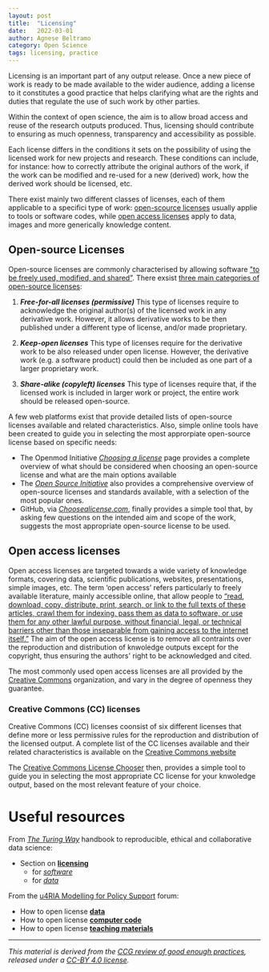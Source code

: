 ```yaml
---
layout: post
title:  "Licensing"
date:   2022-03-01 
author: Agnese Beltramo
category: Open Science 
tags: licensing, practice
---
```



Licensing is an important part of any output release. Once a new piece of work is ready to be made available to the wider audience, adding a license to it constitutes a good practice that helps clarifying what are the rights and duties that regulate the use of such work by other parties. 

Within the context of open science, the aim is to allow broad access and reuse of the research outputs produced. Thus, licensing should contribute to ensuring as much openness, transparency and accessibility as possible.

Each license differs in the conditions it sets on the possibility of using the licensed work for new projects and research. These conditions can include, for instance: how to correctly attribute the original authors of the work, if the work can be modified and re-used for a new (derived) work, how the derived work should be licensed, etc.

There exist mainly two different classes of licenses, each of them applicable to a specifici type of work: [open-scource licenses](#open-source-licenses) usually applie to tools or software codes, while [open access licenses](#open-access-licenses) apply to data, images and more generically knowledge content.


## Open-source Licenses
Open-source licenses are commonly characterised by allowing software ["to be freely used, modified, and shared”][1]. There exsist [three main categories of open-source licenses][2]:

1. ***Free-for-all licenses (permissive)***
This type of licenses require to acknowledge the original author(s) of the licensed work in any derivative work. However, it allows derivative works to be then published under a different type of license, and/or made proprietary.

2. ***Keep-open licenses***
This type of licenses require for the derivative work to be also released under open license. However, the derivative work (e.g. a software product) could then be included as one part of a larger proprietary work.

3. ***Share-alike (copyleft) licenses***
This type of licenses require that, if the licensed work is included in larger work or project, the entire work should be released open-source.


A few web platforms exist that provide detailed lists of open-source licenses available and related characteristics. Also, simple online tools have been created to guide you in selecting the most approrpiate open-source license based on specific needs:
- The Openmod Initiative [*Choosing a license*][3] page provides a complete overview of what should be considered when choosing an open-source license and what are the main options available
- The [*Open Source Initiative*][1] also provides a comprehensive overview of open-source licenses and standards available, with a selection of the most popular ones.
- GitHub, via [*Choosealicense.com*][4], finally provides a simple tool that, by asking few questions on the intended aim and scope of the work, suggests the most appropriate open-source license to be used.


## Open access licenses
Open access licenses are targeted towards a wide variety of knowledge formats, covering data, scientific publications, websites, presentations, simple images, etc.
The term ‘open access’ refers particularly to freely available literature, mainly accessible online, that allow people to [“read, download, copy, distribute, print, search, or link to the full texts of these articles, crawl them for indexing, pass them as data to software, or use them for any other lawful purpose, without financial, legal, or technical barriers other than those inseparable from gaining access to the internet itself.”][5] The aim of the open access license is to remove all contraints over the reproduction and distribution of knwoledge outputs except for the copyright, thus ensuring the authors' right to be acknowledged and cited.

The most commonly used open access licenses are all provided by the [Creative Commons](https://creativecommons.org/) organization, and vary in the degree of openness they guarantee.

### Creative Commons (CC) licenses
Creative Commons (CC) licenses coonsist of six different licenses that define more or less permissive rules for the reproduction and distribution of the licensed output. A complete list of the CC licenses available and their related characteristics is available on the [Creative Commons website][6]

The [Creative Commons License Chooser][7] then, provides a simple tool to guide you in selecting the most appropriate CC license for your knwoledge output, based on the most relevant feature of your choice.


# Useful resources
From [*The Turing Way*](https://the-turing-way.netlify.app/welcome.html) handbook to reproducible, ethical and collaborative data science:
- Section on [**licensing**](https://the-turing-way.netlify.app/reproducible-research/licensing.html)
   - for [*software*](https://the-turing-way.netlify.app/reproducible-research/licensing/licensing-software.html)
   - for [*data*](https://the-turing-way.netlify.app/reproducible-research/licensing/licensing-data.html)

From the [u4RIA Modelling for Policy Support](https://forum.u4ria.org/t/how-to-open-license-teaching-materials/24) forum:
- How to open license [**data**](https://forum.u4ria.org/t/how-to-open-license-data/22)
- How to open license [**computer code**](https://forum.u4ria.org/t/how-to-open-license-computer-code/23)
- How to open license [**teaching materials**](https://forum.u4ria.org/t/how-to-open-license-teaching-materials/24)




---------
*This material is derived from the [CCG review of good enough practices][8], released under a [CC-BY 4.0 license][9].*


[1]: https://opensource.org/licenses "Opensource.org, 2021. Licenses & Standards, *Open Source Initiative*. Available at: https://opensource.org/licenses (accessed Dec. 02, 2021)."

[2]: https://ieeexplore.ieee.org/document/5370763 "Engelfriet, A., 2010. Choosing an Open Source License, *IEEE Software*, vol. 27, no. 1, pp. 48–49. DOI: 10.1109/MS.2010.5"

[3]: https://wiki.openmod-initiative.org/wiki/Choosing_a_license "Openmod Initiative, 2021. Choosing a license, *wiki.openmod-initiative.org*. Available at: https://wiki.openmod-initiative.org/wiki/Choosing_a_license (accessed Dec. 02, 1090 2021)."

[4]: https://choosealicense.com/ "GitHub, Inc. Choose an open source license, *Choosealicense.com*. Available at: https://choosealicense.com/ (accessed Dec. 02, 2021)." 
[5]: https://www.budapestopenaccessinitiative.org/read/ "Chan, L., Cuplinska, D., Eisen, M., Friend, F., Genova, Y., Guedon, J.C., Hagemann, M., Harnad, S., Johnson, R., Kupryte, R., La Manna, M., Rev, I., Segbert, M., de Souza, S., Suber, P., Velterop, J., 2022. Budapest Open Access Initiative (BOAI), *Budapest Open Access Initiative*. Available at: https://www.budapestopenaccessinitiative.org/read/ (accessed Dec. 03, 2021)"
 
[6]:https://creativecommons.org/about/cclicenses/ "Creative Commons. About CC Licenses, *Creative Commons*. Available at: https://creativecommons.org/about/cclicenses/ (accessed Dec. 02, 2021)."

[7]: https://creativecommons.org/choose/ "Creative Commons. Choose a License, *Creative Commons*. Available at: https://creativecommons.org/choose/ (accessed Dec. 03, 2021)."

[8]: https://doi.org/10.5281/zenodo.5911546 "Usher, William, Beltramo, Agnese, Gardumi, Francesco, Martin, Viktoria, & Petrarulo, Luca. (2022). CCG Platform - Body of Knowledge: Review of Good Practice (1.3). Zenodo. https://doi.org/10.5281/zenodo.5911546"

[9]: https://creativecommons.org/licenses/by/4.0/legalcode
